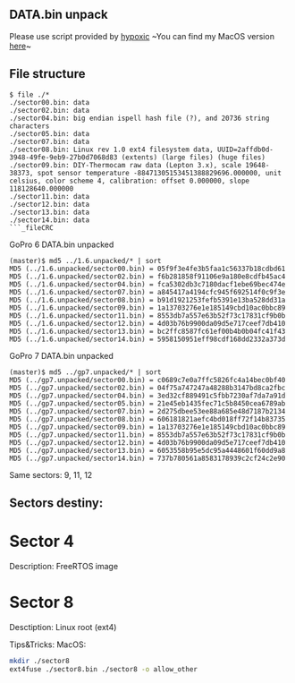 ## DATA.bin unpack
Please use script provided by [hypoxic](https://github.com/hypoxic/GoProHERO8/tree/master/tools/unpackh6)
~You can find my MacOS version [here]()~

## File structure

```
$ file ./*
./sector00.bin: data
./sector02.bin: data
./sector04.bin: big endian ispell hash file (?), and 20736 string characters
./sector05.bin: data
./sector07.bin: data
./sector08.bin: Linux rev 1.0 ext4 filesystem data, UUID=2affdb0d-3948-49fe-9eb9-27b0d7068d83 (extents) (large files) (huge files)
./sector09.bin: DIY-Thermocam raw data (Lepton 3.x), scale 19648-38373, spot sensor temperature -88471305153451388829696.000000, unit celsius, color scheme 4, calibration: offset 0.000000, slope 118128640.000000
./sector11.bin: data
./sector12.bin: data
./sector13.bin: data
./sector14.bin: data
```_fileCRC
```

GoPro 6 DATA.bin unpacked

```
(master)$ md5 ../1.6.unpacked/* | sort
MD5 (../1.6.unpacked/sector00.bin) = 05f9f3e4fe3b5faa1c56337b18cdbd61
MD5 (../1.6.unpacked/sector02.bin) = f6b281858f91106e9a180e8cdfb45ac4
MD5 (../1.6.unpacked/sector04.bin) = fca5302db3c7180dacf1ebe69bec474e
MD5 (../1.6.unpacked/sector07.bin) = a845417a4194cfc945f692514f0c9f3e
MD5 (../1.6.unpacked/sector08.bin) = b91d1921253fefb5391e13ba528dd31a
MD5 (../1.6.unpacked/sector09.bin) = 1a13703276e1e185149cbd10ac0bbc89
MD5 (../1.6.unpacked/sector11.bin) = 8553db7a557e63b52f73c17831cf9b0b
MD5 (../1.6.unpacked/sector12.bin) = 4d03b76b9900da09d5e717ceef7db410
MD5 (../1.6.unpacked/sector13.bin) = bc2ffc8587fc61ef00b4b0b04fc41f43
MD5 (../1.6.unpacked/sector14.bin) = 5958150951eff98cdf168dd2332a373d
```


GoPro 7 DATA.bin unpacked
```
(master)$ md5 ../gp7.unpacked/* | sort
MD5 (../gp7.unpacked/sector00.bin) = c0689c7e0a7ffc5826fc4a14bec0bf40
MD5 (../gp7.unpacked/sector02.bin) = 04f75a747247a48288b3147bd8ca2fbc
MD5 (../gp7.unpacked/sector04.bin) = 3ed32cf889491c5fbb7230af7da7a91d
MD5 (../gp7.unpacked/sector05.bin) = 21e45eb1435fec71c5b8450cea6789ab
MD5 (../gp7.unpacked/sector07.bin) = 2d275dbee53ee88a685e48d7187b2134
MD5 (../gp7.unpacked/sector08.bin) = 606181821aefc4bd018ff72f14b83735
MD5 (../gp7.unpacked/sector09.bin) = 1a13703276e1e185149cbd10ac0bbc89
MD5 (../gp7.unpacked/sector11.bin) = 8553db7a557e63b52f73c17831cf9b0b
MD5 (../gp7.unpacked/sector12.bin) = 4d03b76b9900da09d5e717ceef7db410
MD5 (../gp7.unpacked/sector13.bin) = 6053558b95e5dc95a4448601f60dd9a8
MD5 (../gp7.unpacked/sector14.bin) = 737b780561a8583178939c2cf24c2e90
```

Same sectors: 9, 11, 12

## Sectors destiny:
# Sector 4
Description: FreeRTOS image

# Sector 8
Desctiption: Linux root (ext4)

Tips&Tricks:
MacOS:
```sh
mkdir ./sector8
ext4fuse ./sector8.bin ./sector8 -o allow_other

```